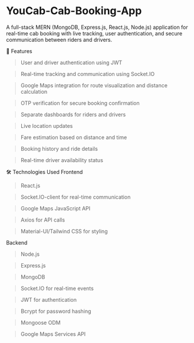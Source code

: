 # YouCab-Cab-Booking-App
A full-stack MERN (MongoDB, Express.js, React.js, Node.js) application for real-time cab booking with live tracking, user authentication, and secure communication between riders and drivers.

🚀 Features

>User and driver authentication using JWT

>Real-time tracking and communication using Socket.IO

>Google Maps integration for route visualization and distance calculation

>OTP verification for secure booking confirmation

>Separate dashboards for riders and drivers

>Live location updates

>Fare estimation based on distance and time

>Booking history and ride details

>Real-time driver availability status

🛠️ Technologies Used
Frontend

>React.js

>Socket.IO-client for real-time communication

>Google Maps JavaScript API

>Axios for API calls

>Material-UI/Tailwind CSS for styling

Backend

>Node.js

>Express.js

>MongoDB

>Socket.IO for real-time events

>JWT for authentication

>Bcrypt for password hashing

>Mongoose ODM

>Google Maps Services API
